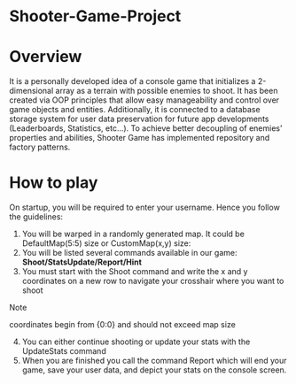 # Shooter-Game-Project
# Overview
 It is a personally developed idea of a console game that initializes a 2-dimensional array as a terrain with possible enemies to shoot. It has been created via OOP principles that allow easy manageability and control over game objects and entities. Additionally, it is connected to a database storage system for user data preservation for future app developments (Leaderboards, Statistics, etc...). To achieve better decoupling of enemies' properties and abilities, Shooter Game has implemented repository and factory patterns.
# How to play
On startup, you will be required to enter your username. Hence you follow the guidelines:
1.  You will be warped in a randomly generated map. It could be DefaultMap(5:5) size or CustomMap(x,y) size:
2.  You will be listed several commands available in our game: **Shoot/StatsUpdate/Report/Hint**
3.  You must start with the Shoot command and write the x and y coordinates on a new row to navigate your crosshair where you want to shoot
>[!NOTE]
>coordinates begin from {0:0} and should not exceed map size
4.  You can either continue shooting or update your stats with the UpdateStats command
5.  When you are finished you call the command Report which will end your game, save your user data, and depict your stats on the console screen.
